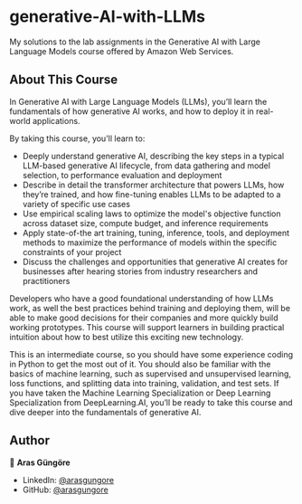 # generative-AI-with-LLMs

My solutions to the lab assignments in the Generative AI with Large Language Models course offered by Amazon Web Services.



## About This Course

In Generative AI with Large Language Models (LLMs), you’ll learn the fundamentals of how generative AI works, and how to deploy it in real-world applications.

By taking this course, you'll learn to:
- Deeply understand generative AI, describing the key steps in a typical LLM-based generative AI lifecycle, from data gathering and model selection, to performance evaluation and deployment
- Describe in detail the transformer architecture that powers LLMs, how they’re trained, and how fine-tuning enables LLMs to be adapted to a variety of specific use cases
- Use empirical scaling laws to optimize the model's objective function across dataset size, compute budget, and inference requirements
- Apply state-of-the art training, tuning, inference, tools, and deployment methods to maximize the performance of models within the specific constraints of your project 
- Discuss the challenges and opportunities that generative AI creates for businesses after hearing stories from industry researchers and practitioners

Developers who have a good foundational understanding of how LLMs work, as well the best practices behind training and deploying them, will be able to make good decisions for their companies and more quickly build working prototypes. This course will support learners in building practical intuition about how to best utilize this exciting new technology.

This is an intermediate course, so you should have some experience coding in Python to get the most out of it. You should also be familiar with the basics of machine learning, such as supervised and unsupervised learning, loss functions, and splitting data into training, validation, and test sets. If you have taken the Machine Learning Specialization or Deep Learning Specialization from DeepLearning.AI, you’ll be ready to take this course and dive deeper into the fundamentals of generative AI.



## Author

👤 **Aras Güngöre**

* LinkedIn: [@arasgungore](https://www.linkedin.com/in/arasgungore)
* GitHub: [@arasgungore](https://github.com/arasgungore)
